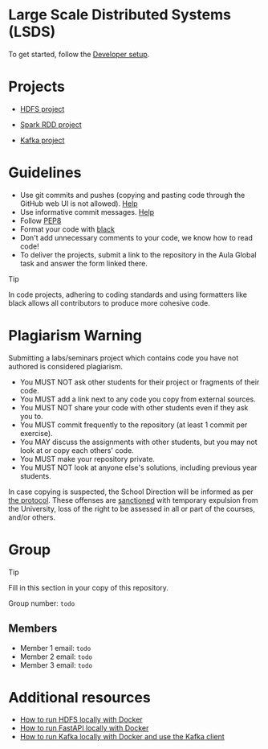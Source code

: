# Large Scale Distributed Systems (LSDS)

To get started, follow the [Developer setup](./DEVELOPER_SETUP.md).

# Projects

- [HDFS project](./projects/1-hdfs/README.md)

- [Spark RDD project](./projects/2-sparkrdd/README.md)

- [Kafka project](./projects/3-kafka/README.md)

# Guidelines

- Use git commits and pushes (copying and pasting code through the GitHub web UI is not allowed). [Help](https://www.youtube.com/watch?v=i_23KUAEtUM)
- Use informative commit messages. [Help](https://www.conventionalcommits.org/en/v1.0.0/#commit-message-with-description-and-breaking-change-footer)
- Follow [PEP8](https://peps.python.org/pep-0008/)
- Format your code with [black](https://black.readthedocs.io/en/stable/getting_started.html)
- Don't add unnecessary comments to your code, we know how to read code!
- To deliver the projects, submit a link to the repository in the Aula Global task and answer the form linked there.

> [!TIP]
> In code projects, adhering to coding standards and using formatters like black allows all contributors to produce more cohesive code.

# Plagiarism Warning

Submitting a labs/seminars project which contains code you have not authored is considered plagiarism.

- You MUST NOT ask other students for their project or fragments of their code.
- You MUST add a link next to any code you copy from external sources.
- You MUST NOT share your code with other students even if they ask you to.
- You MUST commit frequently to the repository (at least 1 commit per exercise).
- You MAY discuss the assignments with other students, but you may not look at or copy each others' code.
- You MUST make your repository private.
- You MUST NOT look at anyone else's solutions, including previous year students.

In case copying is suspected, the School Direction will be informed as per [the protocol](https://www.upf.edu/web/usquid-etic/plag-doc-teachers). These offenses are [sanctioned](https://seuelectronica.upf.edu/regim-disciplinari-dels-estudiants-de-la-universitat-pompeu-fabra) with temporary expulsion from the University, loss of the right to be assessed in all or part of the courses, and/or others.

# Group

> [!TIP]
> Fill in this section in your copy of this repository.

Group number: `todo`

## Members
- Member 1 email: `todo`
- Member 2 email: `todo`
- Member 3 email: `todo`

# Additional resources

- [How to run HDFS locally with Docker](./resources/hadoop-quickstart/README.md)
- [How to run FastAPI locally with Docker](./resources/fastapi-quickstart/README.md)
- [How to run Kafka locally with Docker and use the Kafka client](./resources/kafka-quickstart/README.md)
